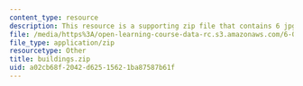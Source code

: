 ```yaml
---
content_type: resource
description: This resource is a supporting zip file that contains 6 jpg files.
file: /media/https%3A/open-learning-course-data-rc.s3.amazonaws.com/6-003-signals-and-systems-fall-2011/a02cb68f2042d62515621ba87587b61f_buildings.zip
file_type: application/zip
resourcetype: Other
title: buildings.zip
uid: a02cb68f-2042-d625-1562-1ba87587b61f
---
```

